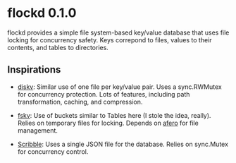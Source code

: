 flockd 0.1.0
============

flockd provides a simple file system-based key/value database that uses file
locking for concurrency safety. Keys correpond to files, values to their
contents, and tables to directories.

Inspirations
------------

*   [diskv](https://github.com/peterbourgon/diskv): Similar use of one file per
    key/value pair. Uses a sync.RWMutex for concurrency protection. Lots of
    features, including path transformation, caching, and compression.

*   [fskv](https://github.com/nickalie/fskv): Use of buckets similar to Tables
    here (I stole the idea, really). Relies on temporary files for locking.
    Depends on [afero](https://github.com/spf13/afero) for file management.

*   [Scribble](https://github.com/nanobox-io/golang-scribble): Uses a single
    JSON file for the database. Relies on sync.Mutex for concurrency control.
